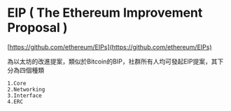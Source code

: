# EIP \( The Ethereum Improvement Proposal \)

[https://github.com/ethereum/EIPs](https://github.com/ethereum/EIPs)

為以太坊的改進提案，類似於Bitcoin的BIP，社群所有人均可發起EIP提案，其下分為四個種類

```
1.Core
2.Networking
3.Interface
4.ERC
```



